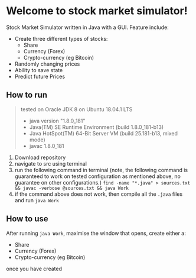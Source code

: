 # Welcome to stock market simulator!

Stock Market Simulator written in Java with a GUI. Feature include:

 - Create three different types of stocks:
	 - Share
	 - Currency (Forex)
	 - Crypto-currency (eg Bitcoin)
 - Randomly changing prices
 - Ability to save state
 - Predict future Prices

## How to run

>tested on Oracle JDK 8 on Ubuntu 18.04.1 LTS
><ul>
>  <li>java version "1.8.0_181"</li>
>  <li>Java(TM) SE Runtime Environment (build 1.8.0_181-b13)</li>
>  <li>Java HotSpot(TM) 64-Bit Server VM (build 25.181-b13, mixed mode)</li>
>  <li>javac 1.8.0_181</li>
></ul>

1. Download repository
2. navigate to src using terminal
3. run the following command in terminal (note, the following command is guaranteed to work on tested configuration as mentioned above, no guarantee on other configurations.) ```find -name "*.java" > sources.txt && javac -verbose @sources.txt && java Work```
4. if the command above does not work, then compile all the ```.java``` files and run ```java Work```

## How to use

After running ```java Work```, maximise the window that opens, create either a:
 - Share
 - Currency (Forex)
 - Crypto-currency (eg Bitcoin)
 
 once you have created 

